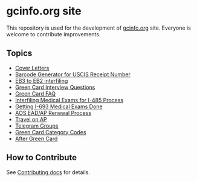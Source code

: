 # gcinfo.org site

This repository is used for the development of [gcinfo.org](https://gcinfo.org/) site. Everyone is welcome to contribute improvements.

## Topics
- [Cover Letters](https://gcinfo.org/kb/generate-letter/)
- [Barcode Generator for USCIS Receipt Number](https://gcinfo.org/kb/barcodes/)
- [EB3 to EB2 interfiling](https://gcinfo.org/kb/gc/i-485-interfiling/)
- [Green Card Interview Questions](https://gcinfo.org/kb/gc/interview-questions/)
- [Green Card FAQ](https://gcinfo.org/kb/faq/gc-faq/)
- [Interfiling Medical Exams for I-485 Process](https://gcinfo.org/kb/medical-interfiling/)
- [Getting I-693 Medical Exams Done](https://gcinfo.org/kb/medical-interfiling/medical/)
- [AOS EAD/AP Renewal Process](https://gcinfo.org/kb/aos-eadap/renewal/)
- [Travel on AP](https://gcinfo.org/kb/aos-eadap/ap-travel/)
- [Telegram Groups](https://gcinfo.org/kb/useful-links/need-help/)
- [Green Card Category Codes](https://gcinfo.org/kb/gc/gc-category-codes/)
- [After Green Card](https://gcinfo.org/kb/after-gc/)

## How to Contribute

See [Contributing docs](http://gcinfo.org/kb/contribute/) for details.
